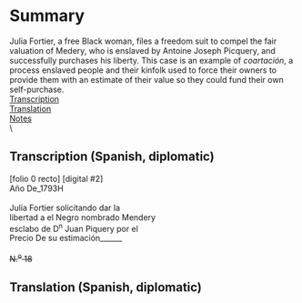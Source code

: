 # Summary  
Julia Fortier, a free Black woman, files a freedom suit to compel the fair valuation of Medery, who is enslaved by Antoine Joseph Picquery, and successfully purchases his liberty. This case is an example of *coartación*, a process enslaved people and their kinfolk used to force their owners to provide them with an estimate of their value so they could fund their own self-purchase.
\
[Transcription](#transcription-(Spanish,-diplomatic))  
[Translation](#translation-(English,-modern))  
[Notes](#notes)  
\
## Transcription (Spanish, diplomatic)
[folio 0 recto] [digital #2] 
\
Año De_1793H  
\
Julia Fortier solicitando dar la  
libertad a el Negro nombrado Mendery  
esclabo de D<sup>n</sup> Juan Piquery por el  
Precio De su estimación______  
\
~~N.<sup>o</sup> 18~~  

## Translation (Spanish, diplomatic)
